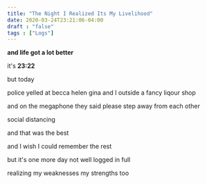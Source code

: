 ```yaml
---
title: "The Night I Realized Its My Livelihood"
date: 2020-03-24T23:21:06-04:00
draft : "false"
tags : ["Logs"]
---
```


<!--more-->


**and life got a lot better**

it's **23:22**

but today

police yelled at becca helen gina and I outside a fancy liqour shop

and on the megaphone they said please step away from each other

social distancing

and that was the best

and I wish I could remember the rest

but it's one more day not well logged in full

realizing my weaknesses my strengths too

 

<!--
1 read

2 write

3 music

4 sing

5 YT Vizzies

6 P Call

7 Dance workout

8 POLIW.AT Blog

9 Archive

10 FF L&L

11 Friends & Fam

12 Love & Legacy

 -->
